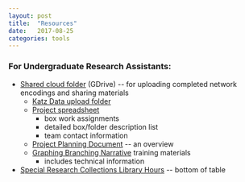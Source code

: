 ```yaml
---
layout: post
title:  "Resources"
date:   2017-08-25
categories: tools
---
```


### For Undergraduate Research Assistants:

-  [Shared cloud folder]() (GDrive) -- for uploading completed network encodings and sharing materials
   -  [Katz Data upload folder](https://drive.google.com/drive/u/0/folders/0BwBRb4YK4iSQaVhUSm9PS3l5MDA)
   -  [Project spreadsheet](https://docs.google.com/spreadsheets/d/1m_6PNQGOl8AOIHJLHwNBzcc8HRRO0h6k_ZWxtjHU2bQ/edit#gid=893698760) 
      -  box work assignments
	  -  detailed box/folder description list
	  -  team contact information
   -  [Project Planning Document](https://docs.google.com/document/d/1HTCZsK94YmAimk7vA2cDftU_jTlfFlPgDM4PX5xL7OU/edit?usp=sharing) -- an overview
   -  [Graphing Branching Narrative](https://docs.google.com/document/d/1LVA7au0Z1Z4-qiRy77yib8lmeL7rjeIp1V3lPaaUYbo/) training materials
      -  includes technical information
-  [Special Research Collections Library Hours](https://www.library.ucsb.edu/hours) -- bottom of table
